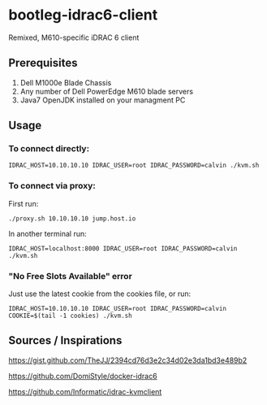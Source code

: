 # bootleg-idrac6-client
Remixed, M610-specific iDRAC 6 client

## Prerequisites

1. Dell M1000e Blade Chassis
2. Any number of Dell PowerEdge M610 blade servers
3. Java7 OpenJDK installed on your managment PC

## Usage

### To connect directly:
```IDRAC_HOST=10.10.10.10 IDRAC_USER=root IDRAC_PASSWORD=calvin ./kvm.sh```

### To connect via proxy:

First run:

```./proxy.sh 10.10.10.10 jump.host.io```

In another terminal run:

```IDRAC_HOST=localhost:8000 IDRAC_USER=root IDRAC_PASSWORD=calvin ./kvm.sh```

### "No Free Slots Available" error
Just use the latest cookie from the cookies file, or run:

```IDRAC_HOST=10.10.10.10 IDRAC_USER=root IDRAC_PASSWORD=calvin COOKIE=$(tail -1 cookies) ./kvm.sh```

## Sources / Inspirations

https://gist.github.com/TheJJ/2394cd76d3e2c34d02e3da1bd3e489b2

https://github.com/DomiStyle/docker-idrac6

https://github.com/Informatic/idrac-kvmclient
